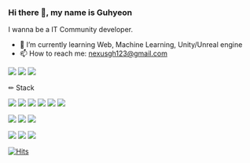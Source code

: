 ### Hi there 👋, my name is Guhyeon

I wanna be a IT Community developer.

- 🌱 I’m currently learning Web, Machine Learning, Unity/Unreal engine 
- 📫 How to reach me: nexusgh123@gmail.com 


<a href="https://bit.ly/3FUS63y" target="_blank"><img src="https://img.shields.io/badge/Notion-000000?style=flat-square&logo=Notion&logoColor=white"/></a> <a href="https://github.com/nexusgh12" target="_blank"><img src="https://img.shields.io/badge/GitHub-2a2a2a?style=flat-square&logo=GitHub&logoColor=white"/></a> <a href="https://www.instagram.com/9_hyeonn/" target="_blank"><img src="https://img.shields.io/badge/Instagram-a3669b?style=flat-square&logo=Instagram&logoColor=white"/></a>

✏ Stack   

<img src="https://img.shields.io/badge/Java-007396?style=for-the-badge&logo=java&logoColor=white"> <img src="https://img.shields.io/badge/Python-3776AB?style=for-the-badge&logo=Python&logoColor=white"> <img src="https://img.shields.io/badge/pytorch-FF6F00?style=for-the-badge&logo=tensorflow&logoColor=white"> <img src="https://img.shields.io/badge/opencv-5C3EE8?style=for-the-badge&logo=opencv&logoColor=white"> <img src="https://img.shields.io/badge/R-276DC3?style=for-the-badge&logo=R&logoColor=white">  <img src="https://img.shields.io/badge/mysql-4479A1?style=for-the-badge&logo=mysql&logoColor=white"> 



<img src="https://img.shields.io/badge/HTML-E34F26?style=for-the-badge&logo=HTML5&logoColor=white">  <img src="https://img.shields.io/badge/JavaScript-F7DF1E?style=for-the-badge&logo=JavaScript&logoColor=black"> <img src="https://img.shields.io/badge/Bootstrap-7952B3?style=for-the-badge&logo=Bootstrap&logoColor=black"> 





<img src="https://img.shields.io/badge/CSharp-239120?style=for-the-badge&logo=csharp&logoColor=white"> <img src="https://img.shields.io/badge/Unity-FFFFFF?style=for-the-badge&logo=Unity&logoColor=black"> <img src="https://img.shields.io/badge/Unreal Engine-0E1128?style=for-the-badge&logo=Unreal Engine&logoColor=white">
 <!-- 
[![Anurag's GitHub stats](https://github-readme-stats.vercel.app/api?username=nexusgh12&show_icons=true&theme=default_repocard)](https://github.com/anuraghazra/github-readme-stats) [![Top Langs](https://github-readme-stats.vercel.app/api/top-langs/?username=nexusgh12&layout=compact)](https://github.com/anuraghazra/github-readme-stats)
-->
[![Hits](https://hits.seeyoufarm.com/api/count/incr/badge.svg?url=https%3A%2F%2Fgithub.com%2F9_hyeonn&count_bg=%2379C83D&title_bg=%23555555&icon=&icon_color=%23E7E7E7&title=hits&edge_flat=true)](https://hits.seeyoufarm.com)

